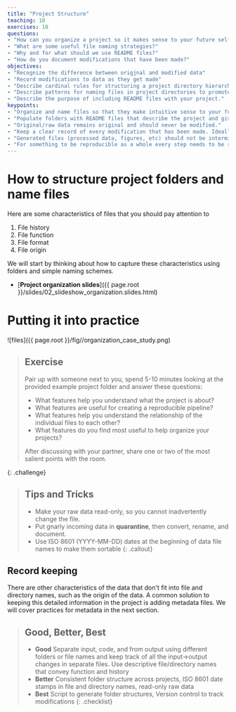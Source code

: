 ```yaml
---
title: "Project Structure"
teaching: 10
exercises: 10
questions:
- "How can you organize a project so it makes sense to your future self?"
- "What are some useful file naming strategies?"
- "Why and for what should we use README files?"
- "How do you document modifications that have been made?"
objectives:
- "Recognize the difference between origjnal and modified data"
- "Record modifications to data as they get made"
- "Describe cardinal rules for structuring a project directory hierarchy to promote future reproducibility"
- "Describe patterns for naming files in project directories to promote future reproducibility"
- "Describe the purpose of including README files with your project."
keypoints:
- "Organize and name files so that they make intuitive sense to your future self, and follow the narrative of the data analysis."
- "Populate folders with README files that describe the project and gives context for the analyses."
- "Original/raw data remains original and should never be modified."
- "Keep a clear record of every modification that has been made. Ideally, this is in the form of a script that can automatically generate cleaned data from the raw data."
- "Generated files (processed data, figures, etc) should not be intermingled in the same directory as files that must be backed up."
- "For something to be reproducible as a whole every step needs to be reproducible."
---
```


# How to structure project folders and name files

Here are some characteristics of files that you should pay attention to

1. File history
2. File function
3. File format
4. File origin

We will start by thinking about how to capture these characteristics using folders and simple naming schemes.

* [**Project organization slides**]({{ page.root }}/slides/02_slideshow_organization.slides.html)

# Putting it into practice

![files]({{ page.root }}/fig//organization_case_study.png)

> ## Exercise
>
> Pair up with someone next to you, spend 5-10 minutes looking at the provided example project folder and answer these questions:
>
> - What features help you understand what the project is about?
> - What features are useful for creating a reproducible pipeline?
> - What features help you understand the relationship of the individual files to each other?
> - What features do you find most useful to help organize your projects?
>
> After discussing with your partner, share one or two of the most salient points with the room.
>
{: .challenge}

> ## Tips and Tricks
>
> - Make your raw data read-only, so you cannot inadvertently change the file.
> - Put gnarly incoming data in **quarantine**, then convert, rename, and document.
> - Use ISO 8601 (YYYY-MM-DD) dates at the beginning of data file names to make them sortable
{: .callout}

## Record keeping

There are other characteristics of the data that don't fit into file and directory names, such as the origin of the data. A common solution to keeping this detailed information in the project is adding metadata files. We will cover practices for metadata in the next section.

> ## Good, Better, Best
> * **Good** Separate input, code, and from output using different folders or file names and keep track of all the input->output changes in separate files. Use descriptive file/directory names that convey function and history
> * **Better** Consistent folder structure across projects, ISO 8601 date stamps in file and directory names, read-only raw data
> * **Best** Script to generate folder structures, Version control to track modifications
{: .checklist}
